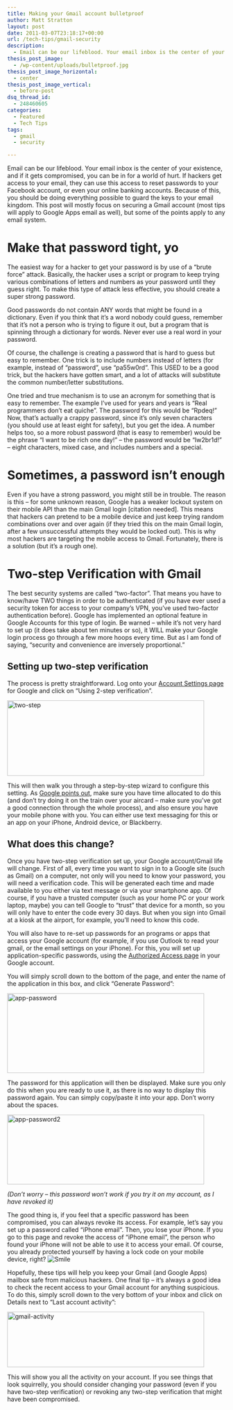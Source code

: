 ```yaml
---
title: Making your Gmail account bulletproof
author: Matt Stratton
layout: post
date: 2011-03-07T23:18:17+00:00
url: /tech-tips/gmail-security
description:
  - Email can be our lifeblood. Your email inbox is the center of your existence, and if it gets compromised, you can be in for a world of hurt. If hackers get access to your email, they can use this access to reset passwords to your Facebook account, or even your online banking accounts. Because of this, you should be doing everything possible to guard the keys to your email kingdom. This post will mostly focus on securing a Gmail account (most tips will apply to Google Apps email as well), but some of the points apply to any email system.
thesis_post_image:
  - /wp-content/uploads/bulletproof.jpg
thesis_post_image_horizontal:
  - center
thesis_post_image_vertical:
  - before-post
dsq_thread_id:
  - 248460605
categories:
  - Featured
  - Tech Tips
tags:
  - gmail
  - security

---
```

Email can be our lifeblood. Your email inbox is the center of your existence, and if it gets compromised, you can be in for a world of hurt. If hackers get access to your email, they can use this access to reset passwords to your Facebook account, or even your online banking accounts. Because of this, you should be doing everything possible to guard the keys to your email kingdom. This post will mostly focus on securing a Gmail account (most tips will apply to Google Apps email as well), but some of the points apply to any email system.

# Make that password tight, yo

The easiest way for a hacker to get your password is by use of a “brute force” attack. Basically, the hacker uses a script or program to keep trying various combinations of letters and numbers as your password until they guess right. To make this type of attack less effective, you should create a super strong password.

Good passwords do not contain ANY words that might be found in a dictionary. Even if you think that it’s a word nobody could guess, remember that it’s not a person who is trying to figure it out, but a program that is spinning through a dictionary for words. Never ever use a real word in your password.

Of course, the challenge is creating a password that is hard to guess but easy to remember. One trick is to include numbers instead of letters (for example, instead of “password”, use “pa55w0rd”. This USED to be a good trick, but the hackers have gotten smart, and a lot of attacks will substitute the common number/letter substitutions.

One tried and true mechanism is to use an acronym for something that is easy to remember. The example I’ve used for years and years is “Real programmers don’t eat quiche”. The password for this would be “Rpdeq!” Now, that’s actually a crappy password, since it’s only seven characters (you should use at least eight for safety), but you get the idea. A number helps too, so a more robust password (that is easy to remember) would be the phrase “I want to be rich one day!” – the password would be “Iw2br1d!” – eight characters, mixed case, and includes numbers and a special.

# Sometimes, a password isn’t enough

Even if you have a strong password, you might still be in trouble. The reason is this – for some unknown reason, Google has a weaker lockout system on their mobile API than the main Gmail login [citation needed]. This means that hackers can pretend to be a mobile device and just keep trying random combinations over and over again (if they tried this on the main Gmail login, after a few unsuccessful attempts they would be locked out). This is why most hackers are targeting the mobile access to Gmail. Fortunately, there is a solution (but it’s a rough one).

# Two-step Verification with Gmail

The best security systems are called “two-factor”. That means you have to know/have TWO things in order to be authenticated (if you have ever used a security token for access to your company’s VPN, you’ve used two-factor authentication before). Google has implemented an optional feature in Google Accounts for this type of login. Be warned – while it’s not very hard to set up (it does take about ten minutes or so), it WILL make your Google login process go through a few more hoops every time. But as I am fond of saying, “security and convenience are inversely proportional.”

## Setting up two-step verification

The process is pretty straightforward. Log onto your <a href="https://www.google.com/accounts/b/0/ManageAccount" target="_blank">Account Settings page</a> for Google and click on “Using 2-step verification”.

[<img style="background-image: none; padding-left: 0px; padding-right: 0px; display: inline; padding-top: 0px; border: 0px;" title="two-step" src="/wp-content/uploads/two-step_thumb.png" border="0" alt="two-step" width="454" height="174" />][1]

This will then walk you through a step-by-step wizard to configure this setting. As <a href="http://googleblog.blogspot.com/2011/02/advanced-sign-in-security-for-your.html" target="_blank">Google points out</a>, make sure you have time allocated to do this (and don’t try doing it on the train over your aircard – make sure you’ve got a good connection through the whole process), and also ensure you have your mobile phone with you. You can either use text messaging for this or an app on your iPhone, Android device, or Blackberry.

## What does this change?

Once you have two-step verification set up, your Google account/Gmail life will change. First of all, every time you want to sign in to a Google site (such as Gmail) on a computer, not only will you need to know your password, you will need a verification code. This will be generated each time and made available to you either via text message or via your smartphone app. Of course, if you have a trusted computer (such as your home PC or your work laptop, maybe) you can tell Google to “trust” that device for a month, so you will only have to enter the code every 30 days. But when you sign into Gmail at a kiosk at the airport, for example, you’ll need to know this code.

You will also have to re-set up passwords for an programs or apps that access your Google account (for example, if you use Outlook to read your gmail, or the email settings on your iPhone). For this, you will set up application-specific passwords, using the <a href="https://www.google.com/accounts/b/0/IssuedAuthSubTokens" target="_blank">Authorized Access page</a> in your Google account.

You will simply scroll down to the bottom of the page, and enter the name of the application in this box, and click “Generate Password”:

[<img style="background-image: none; padding-left: 0px; padding-right: 0px; display: inline; padding-top: 0px; border: 0px;" title="app-password" src="/wp-content/uploads/app-password_thumb.png" border="0" alt="app-password" width="454" height="184" />][2]

The password for this application will then be displayed. Make sure you only do this when you are ready to use it, as there is no way to display this password again. You can simply copy/paste it into your app. Don’t worry about the spaces.

[<img style="background-image: none; padding-left: 0px; padding-right: 0px; display: inline; padding-top: 0px; border: 0px;" title="app-password2" src="/wp-content/uploads/app-password2_thumb.png" border="0" alt="app-password2" width="454" height="161" />][3]

_(Don’t worry – this password won’t work if you try it on my account, as I have revoked it)_

The good thing is, if you feel that a specific password has been compromised, you can always revoke its access. For example, let’s say you set up a password called “iPhone email”. Then, you lose your iPhone. If you go to this page and revoke the access of “iPhone email”, the person who found your iPhone will not be able to use it to access your email. Of course, you already protected yourself by having a lock code on your mobile device, right? <img class="wlEmoticon wlEmoticon-smile" style="border-style: none;" src="/wp-content/uploads/wlEmoticon-smile.png" alt="Smile" />

Hopefully, these tips will help you keep your Gmail (and Google Apps) mailbox safe from malicious hackers. One final tip – it’s always a good idea to check the recent access to your Gmail account for anything suspicious. To do this, simply scroll down to the very bottom of your inbox and click on Details next to “Last account activity”:

[<img style="background-image: none; padding-left: 0px; padding-right: 0px; display: inline; padding-top: 0px; border: 0px;" title="gmail-activity" src="/wp-content/uploads/gmail-activity_thumb.png" border="0" alt="gmail-activity" width="454" height="128" />][4]

This will show you all the activity on your account. If you see things that look squirrelly, you should consider changing your password (even if you have two-step verification) or revoking any two-step verification that might have been compromised.

 [1]: /wp-content/uploads/two-step.png
 [2]: /wp-content/uploads/app-password.png
 [3]: /wp-content/uploads/app-password2.png
 [4]: /wp-content/uploads/gmail-activity.png